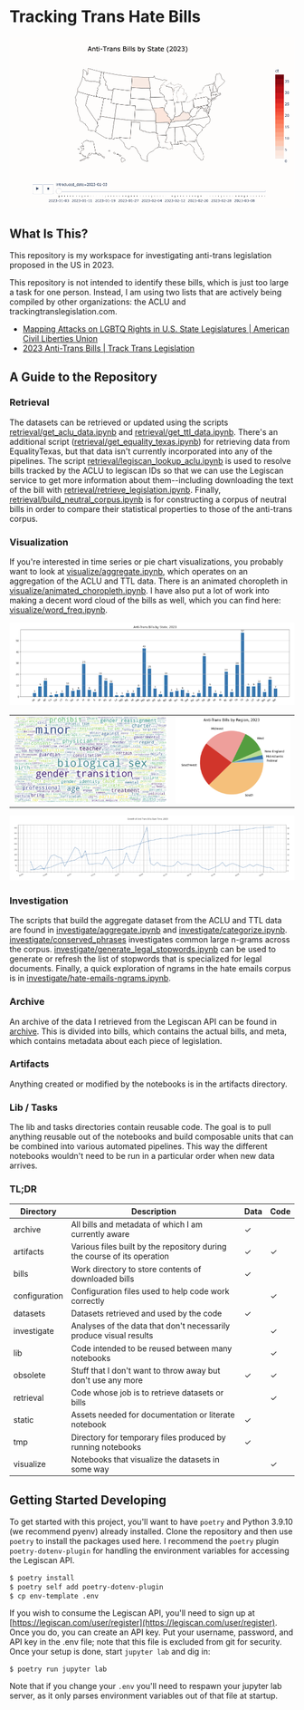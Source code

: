 # Tracking Trans Hate Bills

![animated map](https://raw.githubusercontent.com/amy-langley/tracking-trans-hate-bills/master/static/animated_choropleth.gif)

## What Is This?

This repository is my workspace for investigating anti-trans legislation proposed in the US in 2023.

This repository is not intended to identify these bills, which is just too large a task for one person. Instead, I am using two lists that are actively being compiled by other organizations: the ACLU and trackingtranslegislation.com.

* [Mapping Attacks on LGBTQ Rights in U.S. State Legislatures | American Civil Liberties Union](https://www.aclu.org/legislative-attacks-on-lgbtq-rights?state)
* [2023 Anti-Trans Bills | Track Trans Legislation](https://www.tracktranslegislation.com)

## A Guide to the Repository

### Retrieval

The datasets can be retrieved or updated using the scripts [retrieval/get_aclu_data.ipynb](retrieval/get_aclu_data.ipynb) and [retrieval/get_ttl_data.ipynb](retrieval/get_ttl_data.ipynb). There's an additional script ([retrieval/get_equality_texas.ipynb](retrieval/get_equality_texas.ipynb)) for retrieving data from EqualityTexas, but that data isn't currently incorporated into any of the pipelines.  The script [retrieval/legiscan_lookup_aclu.ipynb](retrieval/legiscan_lookup_aclu.ipynb) is used to resolve bills tracked by the ACLU to legiscan IDs so that we can use the Legiscan service to get more information about them--including downloading the text of the bill with [retrieval/retrieve_legislation.ipynb](retrieval/retrieve_legislation.ipynb). Finally, [retrieval/build_neutral_corpus.ipynb](retrieval/build_neutral_corpus.ipynb) is for constructing a corpus of neutral bills in order to compare their statistical properties to those of the anti-trans corpus.

### Visualization

If you're interested in time series or pie chart visualizations, you probably want to look at [visualize/aggregate.ipynb](visualize/aggregate.ipynb), which operates on an aggregation of the ACLU and TTL data. There is an animated choropleth in [visualize/animated_choropleth.ipynb](visualize/animated_choropleth.ipynb). I have also put a lot of work into making a decent word cloud of the bills as well, which you can find here: [visualize/word_freq.ipynb](visualize/word_freq.ipynb).

![column](https://raw.githubusercontent.com/amy-langley/tracking-trans-hate-bills/master/static/column.png)

|     |     |
| --- | --- |
| ![word cloud](https://raw.githubusercontent.com/amy-langley/tracking-trans-hate-bills/master/static/cloud-small.png) | ![region pie chart](https://raw.githubusercontent.com/amy-langley/tracking-trans-hate-bills/master/static/pie.png) |

![time series](https://raw.githubusercontent.com/amy-langley/tracking-trans-hate-bills/master/static/time-series.png)

### Investigation

The scripts that build the aggregate dataset from the ACLU and TTL data are found in [investigate/aggregate.ipynb](investigate/aggregate.ipynb) and [investigate/categorize.ipynb](investigate/categorize.ipynb). [investigate/conserved_phrases](investigate/conserved_phrases.ipynb) investigates common large n-grams across the corpus. [investigate/generate_legal_stopwords.ipynb](investigate/generate_legal_stopwords.ipynb) can be used to generate or refresh the list of stopwords that is specialized for legal documents. Finally, a quick exploration of ngrams in the hate emails corpus is in [investigate/hate-emails-ngrams.ipynb](investigate/hate-emails-ngrams.ipynb).

### Archive

An archive of the data I retrieved from the Legiscan API can be found in [archive](archive/). This is divided into bills, which contains the actual bills, and meta, which contains metadata about each piece of legislation.

### Artifacts

Anything created or modified by the notebooks is in the artifacts directory.

### Lib / Tasks

The lib and tasks directories contain reusable code. The goal is to pull anything reusable out of the notebooks and build composable units that can be combined into various automated pipelines. This way the different notebooks wouldn't need to be run in a particular order when new data arrives.

### TL;DR

| Directory | Description | Data | Code |
| --- | --- | --- | --- |
| archive | All bills and metadata of which I am currently aware | &#x2713; | |
| artifacts | Various files built by the repository during the course of its operation | &#x2713; | &#x2713; |
| bills | Work directory to store contents of downloaded bills | &#x2713; | |
| configuration | Configuration files used to help code work correctly | | &#x2713; |
| datasets | Datasets retrieved and used by the code | &#x2713; | |
| investigate | Analyses of the data that don't necessarily produce visual results | | &#x2713; |
| lib | Code intended to be reused between many notebooks | | &#x2713; |
| obsolete | Stuff that I don't want to throw away but don't use any more | &#x2713; | &#x2713; |
| retrieval | Code whose job is to retrieve datasets or bills | | &#x2713; |
| static | Assets needed for documentation or literate notebook | &#x2713; | |
| tmp | Directory for temporary files produced by running notebooks | &#x2713; | |
| visualize | Notebooks that visualize the datasets in some way | | &#x2713; |

## Getting Started Developing

To get started with this project, you'll want to have `poetry` and Python 3.9.10 (we recommend pyenv) already installed. Clone the repository and then use `poetry` to install the packages used here. I recommend the `poetry` plugin `poetry-dotenv-plugin` for handling the environment variables for accessing the Legiscan API.

```shell
$ poetry install
$ poetry self add poetry-dotenv-plugin
$ cp env-template .env
```

If you wish to consume the Legiscan API, you'll need to sign up at [https://legiscan.com/user/register](https://legiscan.com/user/register). Once you do, you can create an API key. Put your username, password, and API key in the .env file; note that this file is excluded from git for security. Once your setup is done, start `jupyter lab` and dig in:

```shell
$ poetry run jupyter lab
```

Note that if you change your `.env` you'll need to respawn your jupyter lab server, as it only parses environment variables out of that file at startup.
